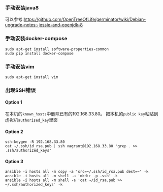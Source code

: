 ### 手动安装java8
可以参考:https://github.com/OpenTreeOfLife/germinator/wiki/Debian-upgrade-notes:-jessie-and-openjdk-8

### 手动安装docker-compose
```
sudo apt-get install software-properties-common
sudo pip install docker-compose
```

### 手动安装vim
```
sudo apt-get install vim
```

### 出现SSH错误

#### Option 1
在本机的`known_hosts`中删除已有的192.168.33.80。
把本机的`public key`粘贴到虚拟机`authorised_key`里面

#### Option 2
```
ssh-keygen -R 192.168.33.80
cat ~/.ssh/id_rsa.pub | ssh vagrant@192.168.33.80 "grep . >> .ssh/authorized_keys"
```

#### Option 3
```
ansible -i hosts all -m copy -a 'src=~/.ssh/id_rsa.pub dest=~' -k
ansible -i hosts all -m shell -a 'mkdir -p .ssh' -k
ansible -i hosts all -m shell -a 'cat ~/id_rsa.pub >>  ~/.ssh/authorized_keys' -k
```
